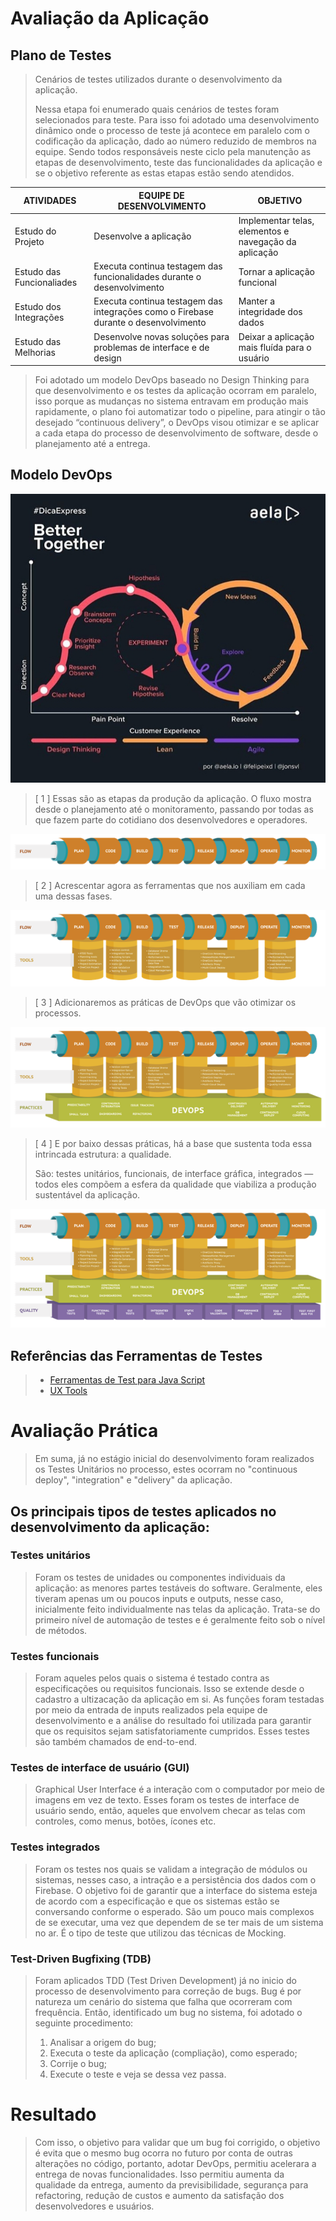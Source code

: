 # Avaliação da Aplicação

## Plano de Testes

> Cenários de testes utilizados durante o desenvolvimento da aplicação.
> 
> Nessa etapa foi enumerado quais cenários de testes foram selecionados para teste. 
> Para isso foi adotado uma desenvolvimento dinâmico onde o processo de teste já acontece em paralelo com 
> o codificação da aplicação, dado ao número reduzido de membros na equipe. Sendo todos responsáveis neste 
> ciclo pela manutenção as etapas de desenvolvimento, teste das funcionalidades da aplicação e se o objetivo 
> referente as estas etapas estão sendo atendidos.
>
|ATIVIDADES  |EQUIPE DE DESENVOLVIMENTO                       |OBJETIVO  |
|------------|------------------------------------------------|----------|
|Estudo do Projeto|Desenvolve a aplicação|Implementar telas, elementos e navegação da aplicação|
|Estudo das Funcionaliades|Executa continua testagem das funcionalidades durante o desenvolvimento|Tornar a aplicação funcional|
|Estudo dos Integrações|Executa continua testagem das integrações como o Firebase durante o desenvolvimento|Manter a integridade dos dados|
|Estudo das Melhorias|Desenvolve novas soluções para problemas de interface e de design|Deixar a aplicação mais fluída para o usuário|

> Foi adotado um modelo DevOps baseado no Design Thinking para que desenvolvimento e os testes da aplicação 
> ocorram em paralelo, isso porque as mudanças no sistema entravam em produção mais rapidamente, o plano foi 
> automatizar todo o pipeline, para atingir o tão desejado “continuous delivery”, o DevOps visou otimizar e 
> se aplicar a cada etapa do processo de desenvolvimento de software, desde o planejamento até a entrega.
> 
## Modelo DevOps
![image](https://github.com/ProfKleberSouza/projeto-pratico-brunosamuelfernandogleydiston/blob/e29c0c27721ffeb95f33aa5947914a14e145454d/docs/img/developer_model.png)
>
> [ 1 ] Essas são as etapas da produção da aplicação. O fluxo mostra desde o planejamento até o monitoramento, 
> passando por todas as que fazem parte do cotidiano dos desenvolvedores e operadores.
>
![image](https://github.com/ProfKleberSouza/projeto-pratico-brunosamuelfernandogleydiston/blob/db9be57cedf5777477cfc9b8f42e3733788bedaa/docs/img/1.png)
>
>[ 2 ] Acrescentar agora as ferramentas que nos auxiliam em cada uma dessas fases.
>
![image](https://github.com/ProfKleberSouza/projeto-pratico-brunosamuelfernandogleydiston/blob/11efb3765efc506a1779f3b6cdc69ee7c3021a0c/docs/img/2.png)
>
>[ 3 ] Adicionaremos as práticas de DevOps que vão otimizar os processos.
>
![image](https://github.com/ProfKleberSouza/projeto-pratico-brunosamuelfernandogleydiston/blob/a82573a4b58dfe4b8bf00ff8357c8cb4f0313a56/docs/img/3.png)
>
>[ 4 ] E por baixo dessas práticas, há a base que sustenta toda essa intrincada estrutura: a qualidade.
>
> São: testes unitários, funcionais, de interface gráfica, integrados — todos eles compõem a esfera da qualidade 
> que viabiliza a produção sustentável da aplicação. 
>
![image](https://github.com/ProfKleberSouza/projeto-pratico-brunosamuelfernandogleydiston/blob/b36559c5354d73901396c4efb3cf312753d8bf5a/docs/img/4.png)
## Referências das Ferramentas de Testes 
> - [Ferramentas de Test para Java Script](https://geekflare.com/javascript-unit-testing/)
> - [UX Tools](https://uxdesign.cc/ux-user-research-and-user-testing-tools-2d339d379dc7)

# Avaliação Prática

> Em suma, já no estágio inicial do desenvolvimento foram realizados os Testes Unitários no processo, estes 
> ocorram no "continuous deploy", "integration" e "delivery" da aplicação.
> 
## Os principais tipos de testes aplicados no desenvolvimento da aplicação:
### Testes unitários
> Foram os testes de unidades ou componentes individuais da aplicação: as menores partes testáveis do software. 
> Geralmente, eles tiveram apenas um ou poucos inputs e outputs, nesse caso, inicialmente feito individualmente 
> nas telas da aplicação. Trata-se do primeiro nível de automação de testes e é geralmente feito sob o nível de 
> métodos.
### Testes funcionais
> Foram aqueles pelos quais o sistema é testado contra as especificações ou requisitos funcionais. Isso se extende 
> desde o cadastro a ultizacação da aplicação em si. As funções foram testadas por meio da entrada de inputs 
> realizados pela equipe de desenvolvimento e a análise do resultado foi utilizada para garantir que os requisitos 
> sejam satisfatoriamente cumpridos. Esses testes são também chamados de end-to-end. 
### Testes de interface de usuário (GUI)
> Graphical User Interface é a interação com o computador por meio de imagens em vez de texto. Esses foram os 
> testes de interface de usuário sendo, então, aqueles que envolvem checar as telas com controles, como menus, 
> botões, ícones etc.
### Testes integrados
> Foram os testes nos quais se validam a integração de módulos ou sistemas, nesses caso, a intração e a persistência 
> dos dados com o Firebase. O objetivo foi de garantir que a interface do sistema esteja de acordo com a especificação 
> e que os sistemas estão se conversando conforme o esperado. São um pouco mais complexos de se executar, uma vez 
> que dependem de se ter mais de um sistema no ar. É o tipo de teste que utilizou das técnicas de Mocking.
### Test-Driven Bugfixing (TDB)
> Foram aplicados TDD (Test Driven Development) já no inicio do processo de desenvolvimento para correção de bugs. 
> Bug é por natureza um cenário do sistema que falha que ocorreram com frequência. Então, identificado um bug no 
> sistema, foi adotado o seguinte procedimento:
> 
> 1. Analisar a origem do bug;
> 2. Executa o teste da aplicação (compliação), como esperado;
> 3. Corrije o bug;
> 4. Execute o teste e veja se dessa vez passa.
# Resultado 
> Com isso, o objetivo para validar que um bug foi corrigido, o objetivo é evita que o mesmo bug ocorra no futuro por conta de outras alterações 
> no código, portanto, adotar DevOps, permitiu acelerara a entrega de novas funcionalidades. Isso permitiu aumenta da qualidade da entrega, aumento 
> da previsibilidade, segurança para refactoring, redução de custos e aumento da satisfação dos desenvolvedores e usuários. 
